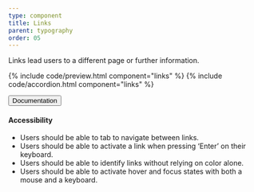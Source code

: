 ```yaml
---
type: component
title: Links
parent: typography
order: 05
---
```


<!-- Links section begin -->

<p class="font-lead">Links lead users to a different page or further information.
</p>

{% include code/preview.html component="links" %}
{% include code/accordion.html component="links" %}
<div class="accordion-bordered accordion-docs">
  <button class="button-unstyled accordion-button"
      aria-expanded="true" aria-controls="link-docs">
    Documentation
  </button>
  <div id="link-docs" class="accordion-content">
    <h4 class="heading">Accessibility</h4>
    <ul class="content-list">
      <li>Users should be able to tab to navigate between links.</li>
      <li>Users should be able to activate a link when pressing ‘Enter’ on their keyboard.</li>
      <li>Users should be able to identify links without relying on color alone.</li>
      <li>Users should be able to activate hover and focus states with both a mouse and a keyboard.</li>
    </ul>
  </div>
</div>
